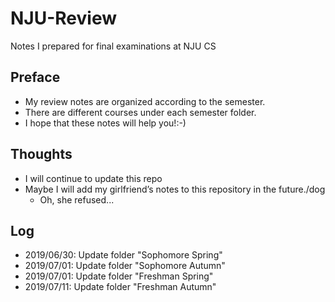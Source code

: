 # NJU-Review
Notes I prepared for final examinations at NJU CS
## Preface
- My review notes are organized according to the semester.
- There are different courses under each semester folder.
- I hope that these notes will help you!:-)
## Thoughts
- I will continue to update this repo
- Maybe I will add my girlfriend’s notes to this repository in the future./dog
  -  Oh, she refused...
## Log
- 2019/06/30: Update folder "Sophomore Spring"
- 2019/07/01: Update folder "Sophomore Autumn"
- 2019/07/01: Update folder "Freshman Spring"
- 2019/07/11: Update folder "Freshman Autumn"
